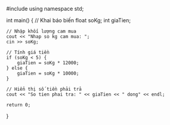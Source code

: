 #include <iostream>
using namespace std;

int main() {
    // Khai báo biến
    float soKg;
    int giaTien;

    // Nhập khối lượng cam mua
    cout << "Nhap so kg cam mua: ";
    cin >> soKg;

    // Tính giá tiền
    if (soKg < 5) {
        giaTien = soKg * 12000;
    } else {
        giaTien = soKg * 10000;
    }

    // Hiển thị số tiền phải trả
    cout << "So tien phai tra: " << giaTien << " dong" << endl;

    return 0;
}

